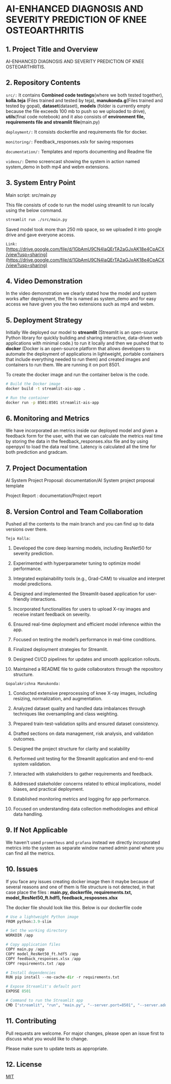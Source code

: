 # AI-ENHANCED DIAGNOSIS AND SEVERITY PREDICTION OF  KNEE OSTEOARTHRITIS
## 1. Project Title and Overview

AI-ENHANCED DIAGNOSIS AND SEVERITY PREDICTION OF  KNEE OSTEOARTHRITIS.



## 2. Repository Contents

`src/:` It contains 
      **Combined code testings**(where we both tested together), **kolla.teja** (Files trained and tested by teja), **manukonda.g**(Files trained and tested by gopal),  **dataset**(dataset), **models** (folder is currently empty because the file exceeds 100 mb to push so we uploaded to drive), **utils**(final code notebook) and it also consists of **environment file, requirements file and streamlit file**(main.py)

`deployment/:` It consists dockerfile and requirements file for docker.

`monitoring/:` Feedback_responses.xslx for saving responses

`documentation/:` Templates and reports documenting and Readme file

`videos/:` Demo screencast showing the system in action named system_demo in both mp4 and webm extensions.

## 3. System Entry Point
Main script: src/main.py

This file consists of code to run the model using streamlit to run locally using the below command.


```bash
streamlit run ./src/main.py
```

Saved model took more than 250 mb space, so we uploaded it into google drive and gave everyone access.

`Link:` [https://drive.google.com/file/d/1GbAmU9CN4laQErTA2aGJxAK18e4CpACX/view?usp=sharing](https://drive.google.com/file/d/1GbAmU9CN4laQErTA2aGJxAK18e4CpACX/view?usp=sharing)

## 4. Video Demonstration

In the video demonstration we clearly stated how the model and system works after deployment, the file is named as system_demo and for easy access we have given you the two extensions such as mp4 and webm.

## 5. Deployment Strategy

Initially We deployed our model to **streamlit** (Streamlit is an open-source Python library for quickly building and sharing interactive, data-driven web applications with minimal code.) to run it locally and then we pushed that to **docker** (Docker is an open-source platform that allows developers to automate the deployment of applications in lightweight, portable containers that include everything needed to run them) and created images and containers to run them. We are running it on port 8501.

To create the docker image and run the container below is the code.

```bash
# Build the Docker image
docker build -t streamlit-ais-app .

# Run the container
docker run -p 8501:8501 streamlit-ais-app
```



## 6. Monitoring and Metrics
We have incorporated an metrics inside our deployed model and given a feedback form for the user, with that we can calculate the metrics real time by storing the data in the feedback_responses.xlsx file and by using openpyxl to load the data real time. Latency is calculated all the time for both prediction and gradcam.

## 7. Project Documentation
AI System Project Proposal: documentation/AI System project proposal template

Project Report : documentation/Project report

## 8. Version Control and Team Collaboration

Pushed all the contents to the main branch and you can find up to data versions over there. 

`Teja Kolla:` 
1. Developed the core deep learning models, including ResNet50 for severity prediction.

2. Experimented with hyperparameter tuning to optimize model performance.

3. Integrated explainability tools (e.g., Grad-CAM) to visualize and interpret model predictions.
4. Designed and implemented the Streamlit-based application for user-friendly interactions.

5. Incorporated functionalities for users to upload X-ray images and receive instant feedback on severity.

6. Ensured real-time deployment and efficient model inference within the app.

7. Focused on testing the model’s performance in real-time conditions.

8. Finalized deployment strategies for Streamlit.

9. Designed CI/CD pipelines for updates and smooth application rollouts.

10. Maintained a README file to guide collaborators through the repository structure.

`Gopalakrishna Manukonda:` 

1. Conducted extensive preprocessing of knee X-ray images, including resizing, normalization, and augmentation.

2. Analyzed dataset quality and handled data imbalances through techniques like oversampling and class weighting.

3. Prepared train-test-validation splits and ensured dataset consistency.

4. Drafted sections on data management, risk analysis, and validation outcomes.
5. Designed the project structure for clarity and scalability
6. Performed unit testing for the Streamlit application and end-to-end system validation.
7. Interacted with stakeholders to gather requirements and feedback.

8. Addressed stakeholder concerns related to ethical implications, model biases, and practical deployment.
9. Established monitoring metrics and logging for app performance.
10. Focused on understanding data collection methodologies and ethical data handling.


## 9. If Not Applicable
We haven't used `prometheus` and `grafana` instead we directly incorporated metrics into the system as separate window named admin panel where you can find all the metrics.

## 10. Issues

If you face any issues creating docker image then it maybe because of several reasons and one of them is file structure is not detected, in that case place the files : **main.py, dockerfile, requirements.txt, model_ResNet50_ft.hdf5, feedback_resposnes.xlsx**


The docker file should look like this. Below is our dockerfile code

```python
# Use a lightweight Python image
FROM python:3.9-slim

# Set the working directory
WORKDIR /app

# Copy application files
COPY main.py /app
COPY model_ResNet50_ft.hdf5 /app
COPY feedback_responses.xlsx /app
COPY requirements.txt /app

# Install dependencies
RUN pip install --no-cache-dir -r requirements.txt

# Expose Streamlit's default port
EXPOSE 8501

# Command to run the Streamlit app
CMD ["streamlit", "run", "main.py", "--server.port=8501", "--server.address=0.0.0.0"]
```
## 11. Contributing

Pull requests are welcome. For major changes, please open an issue first
to discuss what you would like to change.

Please make sure to update tests as appropriate.

## 12. License

[MIT](https://choosealicense.com/licenses/mit/)
